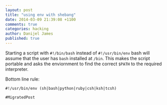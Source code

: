 ```yaml
---
layout: post
title: "using env with shebang"
date: 2014-03-09 21:39:08 +1100
comments: true
categories: hacking
author: Danijel James
published: true
---
```

Starting a script with `#!/bin/bash` instead of `#!/usr/bin/env` bash will assume that the user has `bash` installed at `/bin`. This makes the script portable and asks the enviornment to find the correct `$PATH` to the required interpreter.

Bottom line rule:

    #!/usr/bin/env (sh|bash|python|ruby|csh|ksh|tcsh)

`#MigratedPost`
